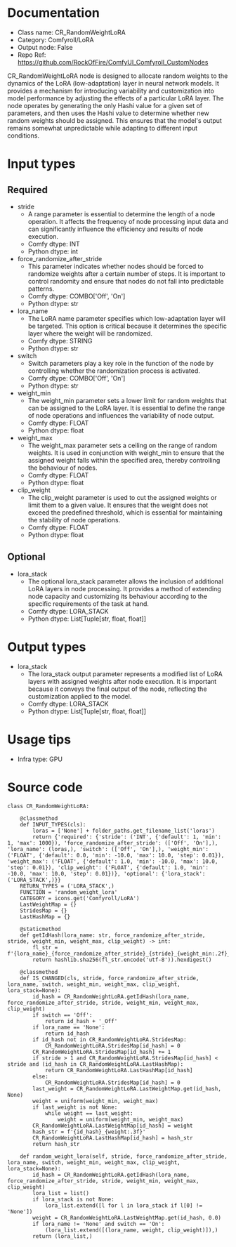 # Documentation
- Class name: CR_RandomWeightLoRA
- Category: Comfyroll/LoRA
- Output node: False
- Repo Ref: https://github.com/RockOfFire/ComfyUI_Comfyroll_CustomNodes

CR_RandomWeightLoRA node is designed to allocate random weights to the dynamics of the LoRA (low-adaptation) layer in neural network models. It provides a mechanism for introducing variability and customization into model performance by adjusting the effects of a particular LoRA layer. The node operates by generating the only Hashi value for a given set of parameters, and then uses the Hashi value to determine whether new random weights should be assigned. This ensures that the model's output remains somewhat unpredictable while adapting to different input conditions.

# Input types
## Required
- stride
    - A range parameter is essential to determine the length of a node operation. It affects the frequency of node processing input data and can significantly influence the efficiency and results of node execution.
    - Comfy dtype: INT
    - Python dtype: int
- force_randomize_after_stride
    - This parameter indicates whether nodes should be forced to randomize weights after a certain number of steps. It is important to control randomity and ensure that nodes do not fall into predictable patterns.
    - Comfy dtype: COMBO['Off', 'On']
    - Python dtype: str
- lora_name
    - The LoRA name parameter specifies which low-adaptation layer will be targeted. This option is critical because it determines the specific layer where the weight will be randomized.
    - Comfy dtype: STRING
    - Python dtype: str
- switch
    - Switch parameters play a key role in the function of the node by controlling whether the randomization process is activated.
    - Comfy dtype: COMBO['Off', 'On']
    - Python dtype: str
- weight_min
    - The weight_min parameter sets a lower limit for random weights that can be assigned to the LoRA layer. It is essential to define the range of node operations and influences the variability of node output.
    - Comfy dtype: FLOAT
    - Python dtype: float
- weight_max
    - The weight_max parameter sets a ceiling on the range of random weights. It is used in conjunction with weight_min to ensure that the assigned weight falls within the specified area, thereby controlling the behaviour of nodes.
    - Comfy dtype: FLOAT
    - Python dtype: float
- clip_weight
    - The clip_weight parameter is used to cut the assigned weights or limit them to a given value. It ensures that the weight does not exceed the predefined threshold, which is essential for maintaining the stability of node operations.
    - Comfy dtype: FLOAT
    - Python dtype: float
## Optional
- lora_stack
    - The optional lora_stack parameter allows the inclusion of additional LoRA layers in node processing. It provides a method of extending node capacity and customizing its behaviour according to the specific requirements of the task at hand.
    - Comfy dtype: LORA_STACK
    - Python dtype: List[Tuple[str, float, float]]

# Output types
- lora_stack
    - The lora_stack output parameter represents a modified list of LoRA layers with assigned weights after node execution. It is important because it conveys the final output of the node, reflecting the customization applied to the model.
    - Comfy dtype: LORA_STACK
    - Python dtype: List[Tuple[str, float, float]]

# Usage tips
- Infra type: GPU

# Source code
```
class CR_RandomWeightLoRA:

    @classmethod
    def INPUT_TYPES(cls):
        loras = ['None'] + folder_paths.get_filename_list('loras')
        return {'required': {'stride': ('INT', {'default': 1, 'min': 1, 'max': 1000}), 'force_randomize_after_stride': (['Off', 'On'],), 'lora_name': (loras,), 'switch': (['Off', 'On'],), 'weight_min': ('FLOAT', {'default': 0.0, 'min': -10.0, 'max': 10.0, 'step': 0.01}), 'weight_max': ('FLOAT', {'default': 1.0, 'min': -10.0, 'max': 10.0, 'step': 0.01}), 'clip_weight': ('FLOAT', {'default': 1.0, 'min': -10.0, 'max': 10.0, 'step': 0.01})}, 'optional': {'lora_stack': ('LORA_STACK',)}}
    RETURN_TYPES = ('LORA_STACK',)
    FUNCTION = 'random_weight_lora'
    CATEGORY = icons.get('Comfyroll/LoRA')
    LastWeightMap = {}
    StridesMap = {}
    LastHashMap = {}

    @staticmethod
    def getIdHash(lora_name: str, force_randomize_after_stride, stride, weight_min, weight_max, clip_weight) -> int:
        fl_str = f'{lora_name}_{force_randomize_after_stride}_{stride}_{weight_min:.2f}_{weight_max:.2f}_{clip_weight:.2f}'
        return hashlib.sha256(fl_str.encode('utf-8')).hexdigest()

    @classmethod
    def IS_CHANGED(cls, stride, force_randomize_after_stride, lora_name, switch, weight_min, weight_max, clip_weight, lora_stack=None):
        id_hash = CR_RandomWeightLoRA.getIdHash(lora_name, force_randomize_after_stride, stride, weight_min, weight_max, clip_weight)
        if switch == 'Off':
            return id_hash + '_Off'
        if lora_name == 'None':
            return id_hash
        if id_hash not in CR_RandomWeightLoRA.StridesMap:
            CR_RandomWeightLoRA.StridesMap[id_hash] = 0
        CR_RandomWeightLoRA.StridesMap[id_hash] += 1
        if stride > 1 and CR_RandomWeightLoRA.StridesMap[id_hash] < stride and (id_hash in CR_RandomWeightLoRA.LastHashMap):
            return CR_RandomWeightLoRA.LastHashMap[id_hash]
        else:
            CR_RandomWeightLoRA.StridesMap[id_hash] = 0
        last_weight = CR_RandomWeightLoRA.LastWeightMap.get(id_hash, None)
        weight = uniform(weight_min, weight_max)
        if last_weight is not None:
            while weight == last_weight:
                weight = uniform(weight_min, weight_max)
        CR_RandomWeightLoRA.LastWeightMap[id_hash] = weight
        hash_str = f'{id_hash}_{weight:.3f}'
        CR_RandomWeightLoRA.LastHashMap[id_hash] = hash_str
        return hash_str

    def random_weight_lora(self, stride, force_randomize_after_stride, lora_name, switch, weight_min, weight_max, clip_weight, lora_stack=None):
        id_hash = CR_RandomWeightLoRA.getIdHash(lora_name, force_randomize_after_stride, stride, weight_min, weight_max, clip_weight)
        lora_list = list()
        if lora_stack is not None:
            lora_list.extend([l for l in lora_stack if l[0] != 'None'])
        weight = CR_RandomWeightLoRA.LastWeightMap.get(id_hash, 0.0)
        if lora_name != 'None' and switch == 'On':
            (lora_list.extend([(lora_name, weight, clip_weight)]),)
        return (lora_list,)
```